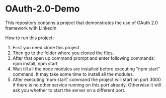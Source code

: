 # OAuth-2.0-Demo
This repository contains a project that demonstrates the use of OAuth 2.0 framework with LinkedIn

How to run this project:

1. First you need clone this project.
2. Then go to the folder where you cloned the files,
3. After that open up command prompt and enter following commands:
    npm install, 
    npm start
4. Wait till all the node modules are installed before executing "npm start" command. It may take some        time to install all the modules.
5. After executing 'npm start' command the project will start on port 3000 if there is no other service       running on this port already. Otherwise it will ask you whether to start the server on a different port.
